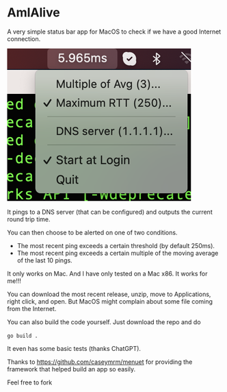 # AmIAlive

A very simple status bar app for MacOS to check if we have a good Internet connection.

![example](example.png)

It pings to a DNS server (that can be configured) and outputs the current round trip time.

You can then choose to be alerted on one of two conditions.

+ The most recent ping exceeds a certain threshold (by default 250ms).
+ The most recent ping exceeds a certain multiple of the moving average of the last 10 pings.

It only works on Mac. And I have only tested on a Mac x86. It works for me!!!

You can download the most recent release, unzip, move to Applications, right click, and open. But MacOS might complain about some file coming from the Internet.

You can also build the code yourself. Just download the repo and do

`go build .`

It even has some basic tests (thanks ChatGPT).

Thanks to https://github.com/caseymrm/menuet for providing the framework that helped build an app so easily.

Feel free to fork
